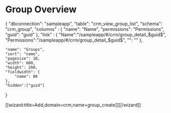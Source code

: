 # Group Overview


<div class="macro macro_sqlgrid">
{
    "dbconnection": "sampleapp",
    "table": "crm_view_group_list",
    "schema": "crm_group",
    "columns" : {
            "name": "Name",
            "permissions": "Permissions",
            "guid": "guid"
            },
    "link" : {
            "Name":"/sampleapp/#/crm/group_detail_$guid$",
            "Permissions":"/sampleapp/#/crm/group_detail_$guid$",
    "": ""
    },
 
    "name": "Groups",
    "sort": "name",
    "pagesize": 10,
    "width": 600,
    "height": 200,
    "fieldwidth": {
        "name": 80
    },
    "hidden":["guid"]
}
</div>

[[wizard:title=Add,domain=crm,name=group_create]][[/wizard]]
